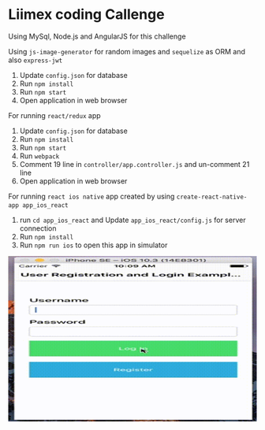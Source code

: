# Liimex coding Callenge

Using MySql, Node.js and AngularJS for this challenge

Using `js-image-generator` for random images and `sequelize` as ORM and also `express-jwt`

1. Update `config.json` for database
2. Run `npm install`
3. Run `npm start`
4. Open application in web browser

For running `react/redux` app

1. Update `config.json` for database
2. Run `npm install`
3. Run `npm start`
4. Run `webpack`
5. Comment 19 line in `controller/app.controller.js` and un-comment 21 line
4. Open application in web browser

For running `react ios native` app created by using `create-react-native-app app_ios_react`

1. run `cd app_ios_react` and Update `app_ios_react/config.js` for server connection
2. Run `npm install`
3. Run `npm run ios` to open this app in simulator

![Alt text](./out.gif?raw=true "Optional Title")

